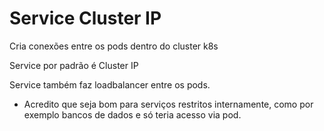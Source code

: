 # Service Cluster IP

Cria conexões entre os pods dentro do cluster k8s

Service por padrão é Cluster IP

Service também faz loadbalancer entre os pods.

* Acredito que seja bom para serviços restritos internamente, como por exemplo bancos de dados e só teria acesso via pod.